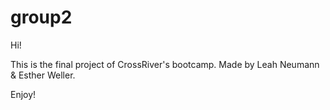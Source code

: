 # group2
Hi!

This is the final project of CrossRiver's bootcamp.
Made by Leah Neumann & Esther Weller\.

Enjoy!
